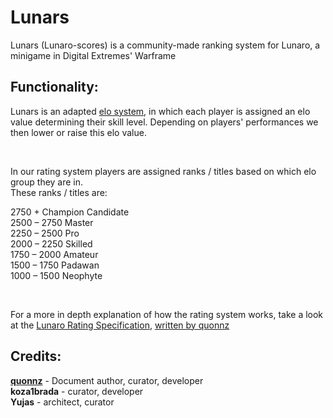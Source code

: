 # Lunars
Lunars (Lunaro-scores) is a community-made ranking system for Lunaro, a minigame in Digital Extremes' Warframe


## Functionality: 

Lunars is an adapted [elo system](https://en.wikipedia.org/wiki/Elo_rating_system), in which each player is assigned an elo value determining their skill level.
Depending on players' performances we then lower or raise this elo value.

<br/>

In our rating system players are assigned ranks / titles based on which elo group they are in.
<br/>
These ranks / titles are:
<br/>

2750   +          Champion Candidate
<br/>
2500   –  2750    Master
<br/>
2250   –  2500    Pro
<br/>
2000   –  2250    Skilled
<br/>
1750   –  2000    Amateur
<br/>
1500   –  1750    Padawan
<br/>
1000   –  1500    Neophyte
<br/>


<br/>

For a more in depth explanation of how the rating system works, take a look at the [Lunaro Rating Specification](https://github.com/kozabrada123/Lunars/blob/main/resources/lunaro-rating-specification.pdf), [written by quonnz](#credits)

## Credits:

**[quonnz](https://github.com/imatpot)** - Document author, curator, developer
<br/>
**koza1brada** - curator, developer
<br/>
**Yujas** - architect, curator
